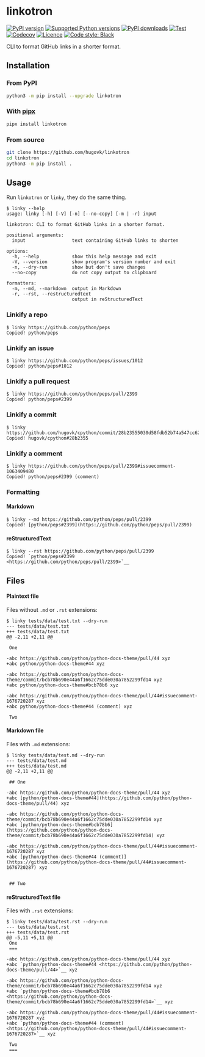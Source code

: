 # linkotron

[![PyPI version](https://img.shields.io/pypi/v/linkotron.svg?logo=pypi&logoColor=FFE873)](https://pypi.org/project/linkotron/)
[![Supported Python versions](https://img.shields.io/pypi/pyversions/linkotron.svg?logo=python&logoColor=FFE873)](https://pypi.org/project/linkotron/)
[![PyPI downloads](https://img.shields.io/pypi/dm/linkotron.svg)](https://pypistats.org/packages/linkotron)
[![Test](https://github.com/hugovk/linkotron/actions/workflows/test.yml/badge.svg)](https://github.com/hugovk/linkotron/actions)
[![Codecov](https://codecov.io/gh/hugovk/linkotron/branch/main/graph/badge.svg)](https://codecov.io/gh/hugovk/linkotron)
[![Licence](https://img.shields.io/github/license/hugovk/linkotron.svg)](LICENSE.txt)
[![Code style: Black](https://img.shields.io/badge/code%20style-Black-000000.svg)](https://github.com/psf/black)

CLI to format GitHub links in a shorter format.

## Installation

### From PyPI

```bash
python3 -m pip install --upgrade linkotron
```

### With [pipx][pipx]

```bash
pipx install linkotron
```

[pipx]: https://github.com/pypa/pipx

### From source

```bash
git clone https://github.com/hugovk/linkotron
cd linkotron
python3 -m pip install .
```

## Usage

Run `linkotron` or `linky`, they do the same thing.

<!-- [[[cog
from linkotron.scripts.run_command import run
run("linky --help")
]]] -->

```console
$ linky --help
usage: linky [-h] [-V] [-n] [--no-copy] [-m | -r] input

linkotron: CLI to format GitHub links in a shorter format.

positional arguments:
  input                 text containing GitHub links to shorten

options:
  -h, --help            show this help message and exit
  -V, --version         show program's version number and exit
  -n, --dry-run         show but don't save changes
  --no-copy             do not copy output to clipboard

formatters:
  -m, --md, --markdown  output in Markdown
  -r, --rst, --restructuredtext
                        output in reStructuredText
```

<!-- [[[end]]] -->

### Linkify a repo

<!-- [[[cog
run("linky https://github.com/python/peps")
]]] -->

```console
$ linky https://github.com/python/peps
Copied! python/peps
```

<!-- [[[end]]] -->

### Linkify an issue

<!-- [[[cog
run("linky https://github.com/python/peps/issues/1012")
]]] -->

```console
$ linky https://github.com/python/peps/issues/1012
Copied! python/peps#1012
```

<!-- [[[end]]] -->

### Linkify a pull request

<!-- [[[cog
run("linky https://github.com/python/peps/pull/2399")
]]] -->

```console
$ linky https://github.com/python/peps/pull/2399
Copied! python/peps#2399
```

<!-- [[[end]]] -->

### Linkify a commit

<!-- [[[cog
run("linky https://github.com/hugovk/cpython/commit/28b23555030d58fdb52b74a547cc621c49690de0")
]]] -->

```console
$ linky https://github.com/hugovk/cpython/commit/28b23555030d58fdb52b74a547cc621c49690de0
Copied! hugovk/cpython#28b2355
```

<!-- [[[end]]] -->

### Linkify a comment

<!-- [[[cog
run("linky https://github.com/python/peps/pull/2399#issuecomment-1063409480")
]]] -->

```console
$ linky https://github.com/python/peps/pull/2399#issuecomment-1063409480
Copied! python/peps#2399 (comment)
```

<!-- [[[end]]] -->

### Formatting

#### Markdown

<!-- [[[cog
run("linky --md https://github.com/python/peps/pull/2399")
]]] -->

```console
$ linky --md https://github.com/python/peps/pull/2399
Copied! [python/peps#2399](https://github.com/python/peps/pull/2399)
```

<!-- [[[end]]] -->

#### reStructuredText

<!-- [[[cog
run("linky --rst https://github.com/python/peps/pull/2399")
]]] -->

```console
$ linky --rst https://github.com/python/peps/pull/2399
Copied! `python/peps#2399 <https://github.com/python/peps/pull/2399>`__
```

<!-- [[[end]]] -->

## Files

#### Plaintext file

Files without `.md` or `.rst` extensions:

<!-- [[[cog
run("linky tests/data/test.txt --dry-run")
]]] -->

```console
$ linky tests/data/test.txt --dry-run
--- tests/data/test.txt
+++ tests/data/test.txt
@@ -2,11 +2,11 @@

 One

-abc https://github.com/python/python-docs-theme/pull/44 xyz
+abc python/python-docs-theme#44 xyz

-abc https://github.com/python/python-docs-theme/commit/bcb78b690e44a6f1662c75dde030a7852299fd14 xyz
+abc python/python-docs-theme#bcb78b6 xyz

-abc https://github.com/python/python-docs-theme/pull/44#issuecomment-1676720287 xyz
+abc python/python-docs-theme#44 (comment) xyz

 Two
```

<!-- [[[end]]] -->

#### Markdown file

Files with `.md` extensions:

<!-- [[[cog
run("linky tests/data/test.md --dry-run")
]]] -->

```console
$ linky tests/data/test.md --dry-run
--- tests/data/test.md
+++ tests/data/test.md
@@ -2,11 +2,11 @@

 ## One

-abc https://github.com/python/python-docs-theme/pull/44 xyz
+abc [python/python-docs-theme#44](https://github.com/python/python-docs-theme/pull/44) xyz

-abc https://github.com/python/python-docs-theme/commit/bcb78b690e44a6f1662c75dde030a7852299fd14 xyz
+abc [python/python-docs-theme#bcb78b6](https://github.com/python/python-docs-theme/commit/bcb78b690e44a6f1662c75dde030a7852299fd14) xyz

-abc https://github.com/python/python-docs-theme/pull/44#issuecomment-1676720287 xyz
+abc [python/python-docs-theme#44 (comment)](https://github.com/python/python-docs-theme/pull/44#issuecomment-1676720287) xyz


 ## Two
```

<!-- [[[end]]] -->

#### reStructuredText file

Files with `.rst` extensions:

<!-- [[[cog
run("linky tests/data/test.rst --dry-run")
]]] -->

```console
$ linky tests/data/test.rst --dry-run
--- tests/data/test.rst
+++ tests/data/test.rst
@@ -5,11 +5,11 @@
 One
 ===

-abc https://github.com/python/python-docs-theme/pull/44 xyz
+abc `python/python-docs-theme#44 <https://github.com/python/python-docs-theme/pull/44>`__ xyz

-abc https://github.com/python/python-docs-theme/commit/bcb78b690e44a6f1662c75dde030a7852299fd14 xyz
+abc `python/python-docs-theme#bcb78b6 <https://github.com/python/python-docs-theme/commit/bcb78b690e44a6f1662c75dde030a7852299fd14>`__ xyz

-abc https://github.com/python/python-docs-theme/pull/44#issuecomment-1676720287 xyz
+abc `python/python-docs-theme#44 (comment) <https://github.com/python/python-docs-theme/pull/44#issuecomment-1676720287>`__ xyz

 Two
 ===
```

<!-- [[[end]]] -->
